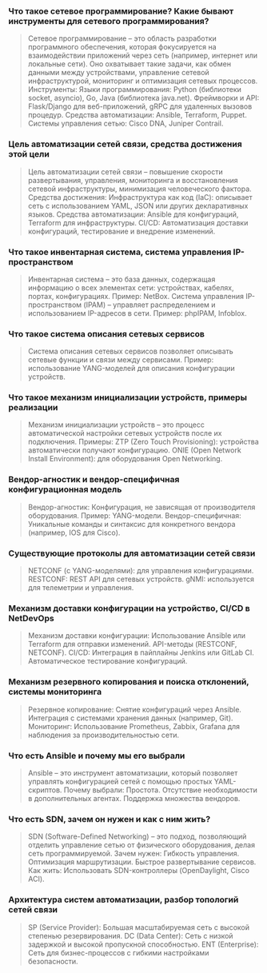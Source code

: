 ### Что такое сетевое программирование? Какие бывают инструменты для сетевого программирования?
>Сетевое программирование – это область разработки программного обеспечения, которая фокусируется на взаимодействии приложений через сеть (например, интернет или локальные сети). Оно охватывает такие задачи, как обмен данными между устройствами, управление сетевой инфраструктурой, мониторинг и оптимизация сетевых процессов.
Инструменты:
Языки программирования: Python (библиотеки socket, asyncio), Go, Java (библиотека java.net).
Фреймворки и API: Flask/Django для веб-приложений, gRPC для удаленных вызовов процедур.
Средства автоматизации: Ansible, Terraform, Puppet.
Системы управления сетью: Cisco DNA, Juniper Contrail.

### Цель автоматизации сетей связи, средства достижения этой цели

> Цель автоматизации сетей связи – повышение скорости развертывания, управления, мониторинга и восстановления сетевой инфраструктуры, минимизация человеческого фактора.
Средства достижения:
Инфраструктура как код (IaC): описывает сеть с использованием YAML, JSON или других декларативных языков.
Средства автоматизации: Ansible для конфигураций, Terraform для инфраструктуры.
CI/CD: Автоматизация доставки конфигураций, тестирование и внедрение изменений.

### Что такое инвентарная система, система управления IP-пространством
> Инвентарная система – это база данных, содержащая информацию о всех элементах сети: устройствах, кабелях, портах, конфигурациях. Пример: NetBox.
Система управления IP-пространством (IPAM) – управляет распределением и использованием IP-адресов в сети. Пример: phpIPAM, Infoblox.

### Что такое система описания сетевых сервисов
> Система описания сетевых сервисов позволяет описывать сетевые функции и связи между сервисами. Пример: использование YANG-моделей для описания конфигурации устройств.

### Что такое механизм инициализации устройств, примеры реализации
>Механизм инициализации устройств – это процесс автоматической настройки сетевых устройств после их подключения.
Примеры:
ZTP (Zero Touch Provisioning): устройства автоматически получают конфигурацию.
ONIE (Open Network Install Environment): для оборудования Open Networking.

### Вендор-агностик и вендор-специфичная конфигурационная модель

>Вендор-агностик: Конфигурация, не зависящая от производителя оборудования. Пример: YANG-модели.
Вендор-специфичная: Уникальные команды и синтаксис для конкретного вендора (например, IOS для Cisco).

### Существующие протоколы для автоматизации сетей связи
> NETCONF (с YANG-моделями): для управления конфигурациями.
RESTCONF: REST API для сетевых устройств.
gNMI: используется для телеметрии и управления.

### Механизм доставки конфигурации на устройство, CI/CD в NetDevOps
> Механизм доставки конфигурации:
Использование Ansible или Terraform для отправки изменений.
API-методы (RESTCONF, NETCONF).
CI/CD:
Интеграция в пайплайны Jenkins или GitLab CI.
Автоматическое тестирование конфигураций.

### Механизм резервного копирования и поиска отклонений, системы мониторинга
> Резервное копирование:
Снятие конфигураций через Ansible.
Интеграция с системами хранения данных (например, Git).
Мониторинг:
Использование Prometheus, Zabbix, Grafana для наблюдения за производительностью сети.

### Что есть Ansible и почему мы его выбрали
>Ansible – это инструмент автоматизации, который позволяет управлять конфигурацией сетей с помощью простых YAML-скриптов.
Почему выбрали:
Простота.
Отсутствие необходимости в дополнительных агентах.
Поддержка множества вендоров.
### Что есть SDN, зачем он нужен и как с ним жить?
> SDN (Software-Defined Networking) – это подход, позволяющий отделить управление сетью от физического оборудования, делая сеть программируемой.
Зачем нужен:
Гибкость управления.
Оптимизация маршрутизации.
Быстрое развертывание сервисов.
Как жить:
Использовать SDN-контроллеры (OpenDaylight, Cisco ACI).

### Архитектура систем автоматизации, разбор топологий сетей связи
> SP (Service Provider): Большая масштабируемая сеть с высокой степенью резервирования.
DC (Data Center): Сеть с низкой задержкой и высокой пропускной способностью.
ENT (Enterprise): Сеть для бизнес-процессов с гибкими настройками безопасности.
